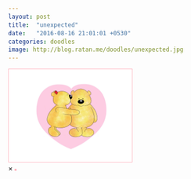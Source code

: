 ```yaml
---
layout: post
title:  "unexpected"
date:   "2016-08-16 21:01:01 +0530"
categories: doodles
image: http://blog.ratan.me/doodles/unexpected.jpg
---
```

<img id="myImg" style="border: 1px solid #FFB6C1;" src="/doodles/unexpected.jpg" alt="" width="50%" height="50%">

<div id="myModal" class="modal">
  <span class="close">×</span>
  <img class="modal-content" id="img01" style="border: 2px solid #FFB6C1;">
  <div id="caption"></div>
</div>
